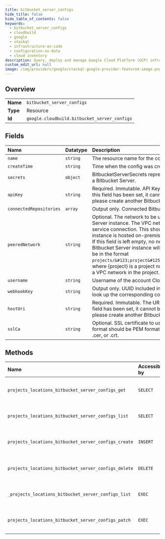 ```yaml
---
title: bitbucket_server_configs
hide_title: false
hide_table_of_contents: false
keywords:
  - bitbucket_server_configs
  - cloudbuild
  - google    
  - stackql
  - infrastructure-as-code
  - configuration-as-data
  - cloud inventory
description: Query, deploy and manage Google Cloud Platform (GCP) infrastructure and resources using SQL
custom_edit_url: null
image: /img/providers/google/stackql-google-provider-featured-image.png
---
```

  
    

## Overview
<table><tbody>
<tr><td><b>Name</b></td><td><code>bitbucket_server_configs</code></td></tr>
<tr><td><b>Type</b></td><td>Resource</td></tr>
<tr><td><b>Id</b></td><td><code>google.cloudbuild.bitbucket_server_configs</code></td></tr>
</tbody></table>

## Fields
| Name | Datatype | Description |
|:-----|:---------|:------------|
| `name` | `string` | The resource name for the config. |
| `createTime` | `string` | Time when the config was created. |
| `secrets` | `object` | BitbucketServerSecrets represents the secrets in Secret Manager for a Bitbucket Server. |
| `apiKey` | `string` | Required. Immutable. API Key that will be attached to webhook. Once this field has been set, it cannot be changed. If you need to change it, please create another BitbucketServerConfig. |
| `connectedRepositories` | `array` | Output only. Connected Bitbucket Server repositories for this config. |
| `peeredNetwork` | `string` | Optional. The network to be used when reaching out to the Bitbucket Server instance. The VPC network must be enabled for private service connection. This should be set if the Bitbucket Server instance is hosted on-premises and not reachable by public internet. If this field is left empty, no network peering will occur and calls to the Bitbucket Server instance will be made over the public internet. Must be in the format `projects/&#123;project&#125;/global/networks/&#123;network&#125;`, where &#123;project&#125; is a project number or id and &#123;network&#125; is the name of a VPC network in the project. |
| `username` | `string` | Username of the account Cloud Build will use on Bitbucket Server. |
| `webhookKey` | `string` | Output only. UUID included in webhook requests. The UUID is used to look up the corresponding config. |
| `hostUri` | `string` | Required. Immutable. The URI of the Bitbucket Server host. Once this field has been set, it cannot be changed. If you need to change it, please create another BitbucketServerConfig. |
| `sslCa` | `string` | Optional. SSL certificate to use for requests to Bitbucket Server. The format should be PEM format but the extension can be one of .pem, .cer, or .crt. |
## Methods
| Name | Accessible by | Required Params | Description |
|:-----|:--------------|:----------------|:------------|
| `projects_locations_bitbucket_server_configs_get` | `SELECT` | `bitbucketServerConfigsId, locationsId, projectsId` | Retrieve a `BitbucketServerConfig`. This API is experimental. |
| `projects_locations_bitbucket_server_configs_list` | `SELECT` | `locationsId, projectsId` | List all `BitbucketServerConfigs` for a given project. This API is experimental. |
| `projects_locations_bitbucket_server_configs_create` | `INSERT` | `locationsId, projectsId` | Creates a new `BitbucketServerConfig`. This API is experimental. |
| `projects_locations_bitbucket_server_configs_delete` | `DELETE` | `bitbucketServerConfigsId, locationsId, projectsId` | Delete a `BitbucketServerConfig`. This API is experimental. |
| `_projects_locations_bitbucket_server_configs_list` | `EXEC` | `locationsId, projectsId` | List all `BitbucketServerConfigs` for a given project. This API is experimental. |
| `projects_locations_bitbucket_server_configs_patch` | `EXEC` | `bitbucketServerConfigsId, locationsId, projectsId` | Updates an existing `BitbucketServerConfig`. This API is experimental. |
